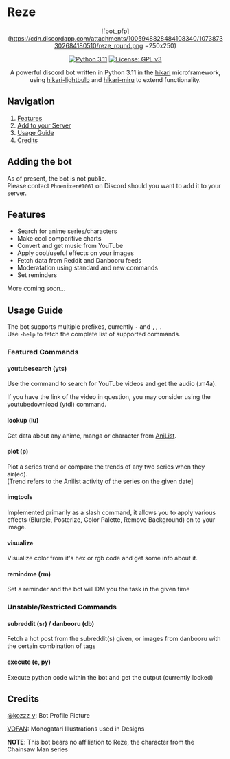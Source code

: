 
# Reze


<div align="center"> 

![bot_pfp](https://cdn.discordapp.com/attachments/1005948828484108340/1073873302684180510/reze_round.png =250x250)

[![Python 3.11](https://img.shields.io/badge/python-3.11-blue.svg)](https://www.python.org/downloads/release/python-3110/)
[![License: GPL v3](https://img.shields.io/badge/License-GPLv3-blue.svg)](https://www.gnu.org/licenses/gpl-3.0)


A powerful discord bot written in Python 3.11 in the [hikari](https://github.com/hikari-py/hikari) microframework,
using [hikari-lightbulb](https://github.com/tandemdude/hikari-lightbulb) and [hikari-miru](https://github.com/HyperGH/hikari-miru) to extend functionality.

</div>

## Navigation

1. [Features](#features)  
1. [Add to your Server](#adding-the-bot)
1. [Usage Guide](#usage-guide)  
1. [Credits](#credits)  


## Adding the bot

As of present, the bot is not public.  
Please contact `Phoenixer#1061` on Discord should you want to add it to your server.
## Features

* Search for anime series/characters
* Make cool comparitive charts 
* Convert and get music from YouTube
* Apply cool/useful effects on your images
* Fetch data from Reddit and Danbooru feeds
* Moderatation using standard and new commands
* Set reminders

More coming soon...

## Usage Guide

The bot supports multiple prefixes, currently `-` and `,,`  .  
Use `-help` to fetch the complete list of supported commands.

### Featured Commands

#### youtubesearch (yts)

Use the command to search for YouTube videos and get the audio (.m4a).

If you have the link of the video in question, you may consider using the youtubedownload (ytdl) command.

#### lookup <type> (lu)
Get data about any anime, manga or character from [AniList](https://anilist.co/).

#### plot <type> (p)  
Plot a series trend or compare the trends of any two series when they air(ed).  
[Trend refers to the Anilist activity of the series on the given date]

#### imgtools
Implemented primarily as a slash command, it allows you to apply various effects (Blurple, Posterize, Color Palette, Remove Background) on to your image.

#### visualize 
Visualize color from it's hex or rgb code and get some info about it.

#### remindme (rm)
Set a reminder and the bot will DM you the task in the given time

### Unstable/Restricted Commands    

#### subreddit (sr) / danbooru (db)
Fetch a hot post from the subreddit(s) given, or images from danbooru with the certain combination of tags

#### execute (e, py)
Execute python code within the bot and get the output (currently locked)



## Credits

[@kozzz_y](https://twitter.com/kozzz_y/status/1617119473655517185): Bot Profile Picture

[VOFAN](https://twitter.com/vofan_tw): Monogatari  Illustrations used in Designs

**NOTE**: This bot bears no affiliation to Reze, the character from the Chainsaw Man series
